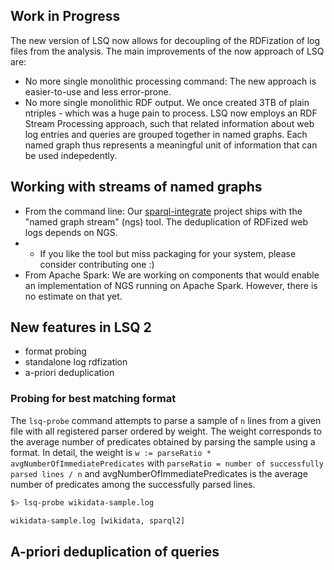 ## Work in Progress

The new version of LSQ now allows for decoupling of the RDFization of log files from the analysis.
The main improvements of the now approach of LSQ are:

* No more single monolithic processing command: The new approach is easier-to-use and less error-prone.
* No more single monolithic RDF output. We once created 3TB of plain ntriples - which was a huge pain to process. LSQ now employs an RDF Stream Processing approach, such that related information about web log entries and queries are grouped together in named graphs. Each named graph thus represents a meaningful unit of information that can be used indepedently.

## Working with streams of named graphs

* From the command line: Our [sparql-integrate](https://github.com/SmartDataAnalytics/Sparqlintegrate) project ships with the "named graph stream" (ngs) tool. The deduplication of RDFized web logs depends on NGS.
* * If you like the tool but miss packaging for your system, please consider contributing one :)
* From Apache Spark: We are working on components that would enable an implementation of NGS running on Apache Spark. However, there is no estimate on that yet.



## New features in LSQ 2

* format probing
* standalone log rdfization
* a-priori deduplication


### Probing for best matching format

The `lsq-probe` command attempts to parse a sample of `n` lines from a given file with all registered parser ordered by weight.
The weight corresponds to the average number of predicates obtained by parsing the sample using a format.
In detail, the weight is `w := parseRatio * avgNumberOfImmediatePredicates` with
`parseRatio = number of successfully parsed lines / n` and avgNumberOfImmediatePredicates is the average number of predicates among the successfully parsed lines.


```bash
$> lsq-probe wikidata-sample.log

wikidata-sample.log [wikidata, sparql2]
```

## A-priori deduplication of queries




